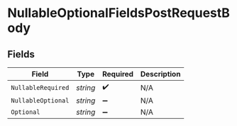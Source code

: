 # NullableOptionalFieldsPostRequestBody


## Fields

| Field              | Type               | Required           | Description        |
| ------------------ | ------------------ | ------------------ | ------------------ |
| `NullableRequired` | *string*           | :heavy_check_mark: | N/A                |
| `NullableOptional` | *string*           | :heavy_minus_sign: | N/A                |
| `Optional`         | *string*           | :heavy_minus_sign: | N/A                |